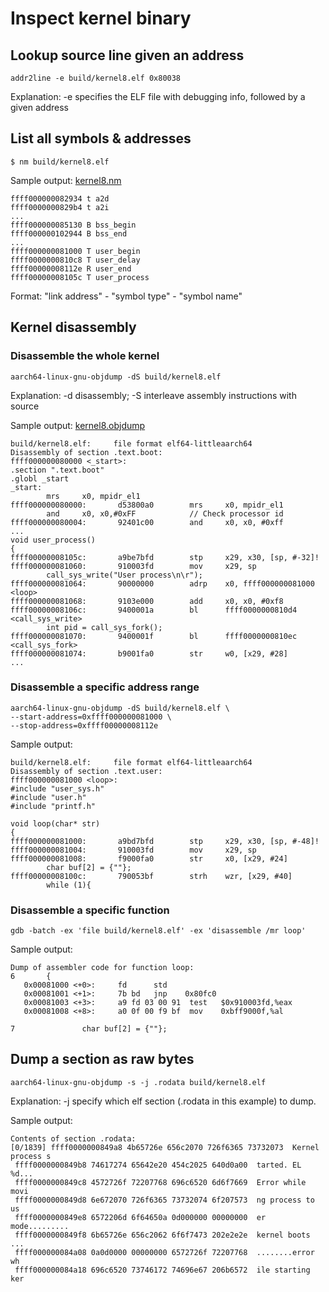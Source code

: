 # Inspect kernel binary

## Lookup source line given an address
```
addr2line -e build/kernel8.elf 0x80038
```
Explanation: -e specifies the ELF file with debugging info, followed by a given address

## List all symbols & addresses

```
$ nm build/kernel8.elf
```

Sample output: [kernel8.nm](https://github.com/fxlin/p1-kernel/blob/master/src/lesson06/kernel8.nm)

```assembly
ffff000000082934 t a2d
ffff0000000829b4 t a2i
...
ffff000000085130 B bss_begin
ffff000000102944 B bss_end
...
ffff000000081000 T user_begin
ffff0000000810c8 T user_delay
ffff00000008112e R user_end
ffff00000008105c T user_process
```

Format: "link address" - "symbol type" - "symbol name"

## Kernel disassembly 

### Disassemble the whole kernel
```
aarch64-linux-gnu-objdump -dS build/kernel8.elf
```
Explanation: -d disassembly; -S interleave assembly instructions with source

Sample output: [kernel8.objdump](https://github.com/fxlin/p1-kernel/blob/master/src/lesson06/kernel8.objdump)

```assembly
build/kernel8.elf:     file format elf64-littleaarch64
Disassembly of section .text.boot:
ffff000000080000 <_start>:
.section ".text.boot"
.globl _start
_start:
        mrs     x0, mpidr_el1
ffff000000080000:       d53800a0        mrs     x0, mpidr_el1
        and     x0, x0,#0xFF            // Check processor id
ffff000000080004:       92401c00        and     x0, x0, #0xff
...
void user_process()
{
ffff00000008105c:       a9be7bfd        stp     x29, x30, [sp, #-32]!
ffff000000081060:       910003fd        mov     x29, sp
        call_sys_write("User process\n\r");
ffff000000081064:       90000000        adrp    x0, ffff000000081000 <loop>
ffff000000081068:       9103e000        add     x0, x0, #0xf8
ffff00000008106c:       9400001a        bl      ffff0000000810d4 <call_sys_write>
        int pid = call_sys_fork();
ffff000000081070:       9400001f        bl      ffff0000000810ec <call_sys_fork>
ffff000000081074:       b9001fa0        str     w0, [x29, #28]
...
```

### Disassemble a specific address range

```
aarch64-linux-gnu-objdump -dS build/kernel8.elf \
--start-address=0xffff000000081000 \
--stop-address=0xffff00000008112e 
```

Sample output: 

```
build/kernel8.elf:     file format elf64-littleaarch64
Disassembly of section .text.user:
ffff000000081000 <loop>:
#include "user_sys.h"
#include "user.h"
#include "printf.h"

void loop(char* str)
{
ffff000000081000:       a9bd7bfd        stp     x29, x30, [sp, #-48]!
ffff000000081004:       910003fd        mov     x29, sp
ffff000000081008:       f9000fa0        str     x0, [x29, #24]
        char buf[2] = {""};
ffff00000008100c:       790053bf        strh    wzr, [x29, #40]
        while (1){
```

### Disassemble a specific function

```
gdb -batch -ex 'file build/kernel8.elf' -ex 'disassemble /mr loop'
```

Sample output:

```assembly
Dump of assembler code for function loop:
6       {
   0x00081000 <+0>:     fd      std
   0x00081001 <+1>:     7b bd   jnp    0x80fc0
   0x00081003 <+3>:     a9 fd 03 00 91  test   $0x910003fd,%eax
   0x00081008 <+8>:     a0 0f 00 f9 bf  mov    0xbff9000f,%al

7               char buf[2] = {""};
```

## Dump a section as raw bytes

```
aarch64-linux-gnu-objdump -s -j .rodata build/kernel8.elf
```
Explanation: -j specify which elf section (.rodata in this example) to dump. 

Sample output: 

```
Contents of section .rodata:                                                                                                         [0/1839] ffff0000000849a8 4b65726e 656c2070 726f6365 73732073  Kernel process s
 ffff0000000849b8 74617274 65642e20 454c2025 640d0a00  tarted. EL %d...
 ffff0000000849c8 4572726f 72207768 696c6520 6d6f7669  Error while movi
 ffff0000000849d8 6e672070 726f6365 73732074 6f207573  ng process to us
 ffff0000000849e8 6572206d 6f64650a 0d000000 00000000  er mode.........
 ffff0000000849f8 6b65726e 656c2062 6f6f7473 202e2e2e  kernel boots ...
 ffff000000084a08 0a0d0000 00000000 6572726f 72207768  ........error wh
 ffff000000084a18 696c6520 73746172 74696e67 206b6572  ile starting ker
```
